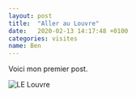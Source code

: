 ```yaml
---
layout: post
title:  "Aller au Louvre"
date:   2020-02-13 14:17:48 +0100
categories: visites
name: Ben
---
```

Voici mon premier post.

![LE Louvre](https://www.sortiraparis.com/images/80/83517/421563-visuel-paris-musee-du-louvre-3.jpg)  
